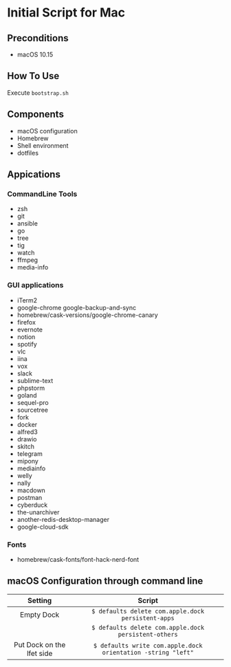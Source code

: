 # Initial Script for Mac

## Preconditions
- macOS 10.15

## How To Use
Execute `bootstrap.sh`

## Components
- macOS configuration
- Homebrew
- Shell environment
- dotfiles

## Appications

### CommandLine Tools
- zsh
- git
- ansible
- go
- tree
- tig
- watch
- ffmpeg
- media-info

### GUI applications
- iTerm2
- google-chrome google-backup-and-sync
- homebrew/cask-versions/google-chrome-canary
- firefox
- evernote
- notion
- spotify
- vlc
- iina
- vox
- slack
- sublime-text
- phpstorm
- goland
- sequel-pro
- sourcetree
- fork
- docker
- alfred3
- drawio
- skitch
- telegram
- mipony
- mediainfo
- welly
- nally
- macdown
- postman
- cyberduck
- the-unarchiver
- another-redis-desktop-manager
- google-cloud-sdk

### Fonts
- homebrew/cask-fonts/font-hack-nerd-font

## macOS Configuration through command line

| Setting                   | Script                                                       |
|:-------------------------:|:------------------------------------------------------------:|
| Empty Dock                | `$ defaults delete com.apple.dock persistent-apps`           |
|                           | `$ defaults delete com.apple.dock persistent-others`         |
| Put Dock on the lfet side | `$ defaults write com.apple.dock orientation -string "left"` |








